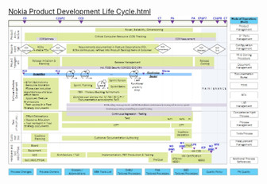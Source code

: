 [Nokia Product Development Life Cycle.html](https://www.yuque.com/attachments/yuque/0/2020/html/690827/1597996543270-9fc615fe-b486-4aed-83ea-3dc5bc98b6f9.html?_lake_card=%7B%22status%22%3A%22done%22%2C%22source%22%3A%22transfer%22%2C%22src%22%3A%22https%3A%2F%2Fwww.yuque.com%2Fattachments%2Fyuque%2F0%2F2020%2Fhtml%2F690827%2F1597996543270-9fc615fe-b486-4aed-83ea-3dc5bc98b6f9.html%22%2C%22name%22%3A%22Nokia+Product+Development+Life+Cycle.html%22%2C%22ext%22%3A%22html%22%2C%22size%22%3A65110%2C%22id%22%3A%22gCnDH%22%2C%22card%22%3A%22file%22%7D)
![8DM-00362-0490-DFZZA-02P06-PDLC Picture.jpg](.assets/1597996977522-121ca095-9326-4bc9-bb7e-bf90262e9a13.jpeg)
